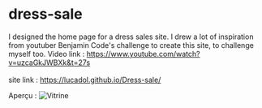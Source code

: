# dress-sale
I designed the home page for a dress sales site. I drew a lot of inspiration from youtuber Benjamin Code's challenge to create this site, to challenge myself too. Video link : https://www.youtube.com/watch?v=uzcaGkJWBXk&t=27s<br>
<br>
site link : https://lucadol.github.io/Dress-sale/

Aperçu :
![Vitrine](https://github.com/Lucadol/Dress-sale/assets/130574901/1bfac480-a510-45eb-a229-13a2f6443630)
